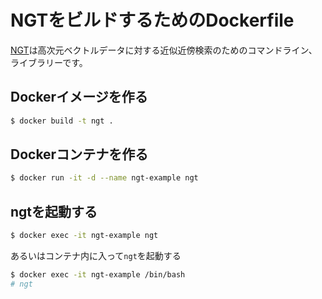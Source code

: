 # NGTをビルドするためのDockerfile

[NGT](https://github.com/yahoojapan/NGT/blob/main/README-jp.md)は高次元ベクトルデータに対する近似近傍検索のためのコマンドライン、ライブラリーです。

## Dockerイメージを作る
```sh
$ docker build -t ngt .
```

## Dockerコンテナを作る
```sh
$ docker run -it -d --name ngt-example ngt
```

## ngtを起動する
```sh
$ docker exec -it ngt-example ngt
```

あるいはコンテナ内に入って`ngt`を起動する
```sh
$ docker exec -it ngt-example /bin/bash
# ngt
```
